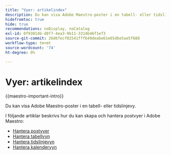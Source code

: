 ```yaml
---
title: "Vyer: artikelindex"
description: Du kan visa Adobe Maestro-poster i en tabell- eller tidslinjevy. I följande artiklar beskrivs hur du kan skapa och hantera vyerna för Adobe-maestro-inspelningar.
hidefromtoc: true
hide: true
recommendations: noDisplay, noCatalog
exl-id: 0f93014b-d0f7-4ea3-9b11-3314b46f1ef3
source-git-commit: 26d6fecf02541fff649deabe61e65dbe5ae5f688
workflow-type: tm+mt
source-wordcount: '74'
ht-degree: 0%

---
```


<!--
---
title: Views overview
description: The following articles describe how you can create and manage Adobe Maestro record views.
hidefromtoc: yes
author: Alina
feature: Work Management
role: User
hide: yes
---
-->

<!--udpate the metadata with real information when making this available in TOC and in the left nav-->

# Vyer: artikelindex

{{maestro-important-intro}}

Du kan visa Adobe Maestro-poster i en tabell- eller tidslinjevy.

I följande artiklar beskrivs hur du kan skapa och hantera postvyer i Adobe Maestro:

* [Hantera postvyer](../views/manage-record-views.md)
* [Hantera tabellvyn](../views/manage-the-table-view.md)
* [Hantera tidslinjevyn](../views/manage-the-timeline-view.md)
* [Hantera kalendervyn](/help/quicksilver/maestro/views/manage-the-calendar-view.md)
